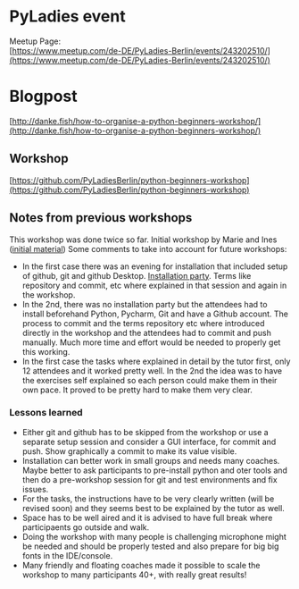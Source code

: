 # PyLadies event

Meetup Page:   
[https://www.meetup.com/de-DE/PyLadies-Berlin/events/243202510/](https://www.meetup.com/de-DE/PyLadies-Berlin/events/243202510/)

# Blogpost
[http://danke.fish/how-to-organise-a-python-beginners-workshop/](http://danke.fish/how-to-organise-a-python-beginners-workshop/)


## Workshop

[https://github.com/PyLadiesBerlin/python-beginners-workshop](https://github.com/PyLadiesBerlin/python-beginners-workshop)


## Notes from previous workshops

This workshop was done twice so far. Initial workshop by Marie and Ines ([initial material](slides)) Some comments to take into account for future workshops:
* In the first case there was an evening for installation that included setup of github, git and github Desktop.
  [Installation party](slides/InstallationParty.pdf). Terms like repository and commit, etc where explained in that session and again in the workshop.
* In the 2nd, there was no installation party but the attendees had to install beforehand Python, Pycharm, Git and have a Github account. 
  The process to commit and the terms repository etc where introduced directly in the workshop and the attendees had to commit and push manually. Much more time and effort would be needed to properly get this working.
* In the first case the tasks where explained in detail by the tutor first, only 12 attendees and it worked pretty well.
In the 2nd the idea was to have the exercises self explained so each person could make them in their own pace. It proved to 
be pretty hard to make them very clear.  
  
### Lessons learned

* Either git and github has to be skipped from the workshop or use a separate setup session 
  and consider a GUI interface, for commit and push. Show graphically a commit to make its
  value visible.
* Installation can better work in small groups and needs many coaches. Maybe better to ask participants to pre-install
  python and oter tools and then do a pre-workshop session for git and test environments and fix issues.
* For the tasks, the instructions have to be very clearly written (will be revised soon) and they seems best to
 be explained by the tutor as well.
* Space has to be well aired and it is advised to have full break where participaents go outside and walk.
* Doing the workshop with many people is challenging microphone might be needed and should be properly tested 
  and also prepare for big big fonts in the IDE/console.
* Many friendly and floating coaches made it possible to scale the workshop to many participants 40+, with 
  really great results!
  
